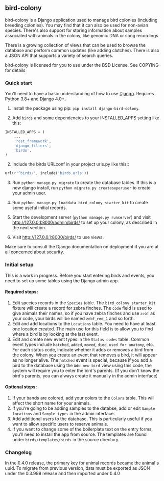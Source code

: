 
## bird-colony

bird-colony is a Django application used to manage bird colonies (including breeding colonies).
You may find that it can also be used for non-avian species. There's also support for storing information about samples associated with animals in the colony, like genomic DNA or song recordings.

There is a growing collection of views that can be used to browse the database and perform common updates (like adding clutches). There is also a JSON API that supports a variety of search queries.

bird-colony is licensed for you to use under the BSD License. See COPYING for details

### Quick start

You'll need to have a basic understanding of how to use [Django](https://www.djangoproject.com/). Requires Python 3.8+ and Django 4.0+.

1. Install the package using pip: `pip install django-bird-colony`.

1. Add `birds` and some dependencies to your INSTALLED_APPS setting like this:

```python
INSTALLED_APPS = (
    ...
    'rest_framework',
    'django_filters',
    'birds',
)
```

2. Include the birds URLconf in your project urls.py like this::

```python
url(r'^birds/', include('birds.urls'))
```

3. Run `python manage.py migrate` to create the database tables. If this is a new django install, run `python migrate.py createsuperuser` to create your admin user.

4. Run `python manage.py loaddata bird_colony_starter_kit` to create some useful initial records.

5. Start the development server (`python manage.py runserver`) and visit http://127.0.0.1:8000/admin/birds/
   to set up your colony, as described in the next section.

6. Visit http://127.0.0.1:8000/birds/ to use views.

Make sure to consult the Django documentation on deployment if you are at all concerned about security.

### Initial setup

This is a work in progress. Before you start entering birds and events, you need
to set up some tables using the Django admin app.

#### Required steps:

1. Edit species records in the `Species` table. The `bird_colony_starter_kit` fixture will create a record for zebra finches. The `code` field is used to give animals their names, so if you have zebra finches and use `zebf` as your code, your birds will be named `zebf_red_1` and so forth.
2. Edit and add locations to the `Locations` table. You need to have at least one location created. The main use for this field is to allow you to find where a bird is by looking at the last event.
3. Edit and create new event types in the `Status codes` table. Common event types include `hatched`, `added`, `moved`, `died`, `used for anatomy`, etc. For each status code, indicate whether it adds or removes a bird from the colony. When you create an event that removes a bird, it will appear as no longer alive. The `hatched` event is special, because if you add a bird to the database using the `Add new bird` view using this code, the system will require you to enter the bird's parents. (If you don't know the bird's parents, you can always create it manually in the admin interface)

#### Optional steps:

1. If your bands are colored, add your colors to the `Colors` table. This will affect the short name for your animals.
2. If you're going to be adding samples to the databse, add or edit `Sample locations` and `Sample types` in the admin interface.
2. Add additional users to the database. This is particularly useful if you want to allow specific users to reserve animals.
3. If you want to change some of the boilerplate text on the entry forms, you'll need to install the app from source. The templates are found under `birds/templates/birds` in the source directory.

### Changelog

In the 0.4.0 release, the primary key for animal records became the animal's uuid. To migrate from previous version, data must be exported as JSON under the 0.3.999 release and then imported under 0.4.0
